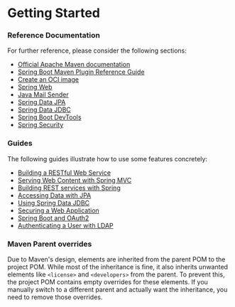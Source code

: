 # Getting Started

### Reference Documentation
For further reference, please consider the following sections:

* [Official Apache Maven documentation](https://maven.apache.org/guides/index.html)
* [Spring Boot Maven Plugin Reference Guide](https://docs.spring.io/spring-boot/3.4.6-SNAPSHOT/maven-plugin)
* [Create an OCI image](https://docs.spring.io/spring-boot/3.4.6-SNAPSHOT/maven-plugin/build-image.html)
* [Spring Web](https://docs.spring.io/spring-boot/3.4.6-SNAPSHOT/reference/web/servlet.html)
* [Java Mail Sender](https://docs.spring.io/spring-boot/3.4.6-SNAPSHOT/reference/io/email.html)
* [Spring Data JPA](https://docs.spring.io/spring-boot/3.4.6-SNAPSHOT/reference/data/sql.html#data.sql.jpa-and-spring-data)
* [Spring Data JDBC](https://docs.spring.io/spring-boot/3.4.6-SNAPSHOT/reference/data/sql.html#data.sql.jdbc)
* [Spring Boot DevTools](https://docs.spring.io/spring-boot/3.4.6-SNAPSHOT/reference/using/devtools.html)
* [Spring Security](https://docs.spring.io/spring-boot/3.4.6-SNAPSHOT/reference/web/spring-security.html)

### Guides
The following guides illustrate how to use some features concretely:

* [Building a RESTful Web Service](https://spring.io/guides/gs/rest-service/)
* [Serving Web Content with Spring MVC](https://spring.io/guides/gs/serving-web-content/)
* [Building REST services with Spring](https://spring.io/guides/tutorials/rest/)
* [Accessing Data with JPA](https://spring.io/guides/gs/accessing-data-jpa/)
* [Using Spring Data JDBC](https://github.com/spring-projects/spring-data-examples/tree/master/jdbc/basics)
* [Securing a Web Application](https://spring.io/guides/gs/securing-web/)
* [Spring Boot and OAuth2](https://spring.io/guides/tutorials/spring-boot-oauth2/)
* [Authenticating a User with LDAP](https://spring.io/guides/gs/authenticating-ldap/)

### Maven Parent overrides

Due to Maven's design, elements are inherited from the parent POM to the project POM.
While most of the inheritance is fine, it also inherits unwanted elements like `<license>` and `<developers>` from the parent.
To prevent this, the project POM contains empty overrides for these elements.
If you manually switch to a different parent and actually want the inheritance, you need to remove those overrides.

